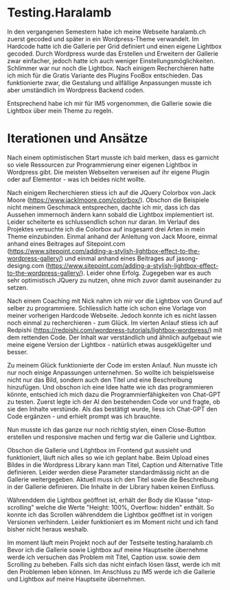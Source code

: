 # Testing.Haralamb

In den vergangenen Semestern habe ich meine Webseite haralamb.ch zuerst gecoded und später in ein Wordpress-Theme verwandelt.
Im Hardcode hatte ich die Gallerie per Grid definiert und einen eigene Lightbox gecoded. Durch Wordpress wurde das Erstellen und Erweitern der Gallerie zwar einfacher, jedoch hatte ich auch weniger Einstellungsmöglichkeiten.
Schlimmer war nur noch die Lightbox. Nach einigem Recherchieren hatte ich mich für die Gratis Variante des Plugins FooBox entschieden. Das funktionierte zwar, die Gestalung und allfällige Anpassungen musste ich aber umständlich im Wordpress Backend coden.

Entsprechend habe ich mir für IM5 vorgenommen, die Gallerie sowie die Lightbox über mein Theme zu regeln.

# Iterationen und Ansätze

Nach einem optimistischen Start musste ich bald merken, dass es garnicht so viele Ressourcen zur Programmierung einer eigenen Lightbox in Wordpress gibt.
Die meisten Webseiten verweisen auf ihr eigene Plugin oder auf Elementor - was ich beides nicht wollte.

Nach einigem Recherchieren stiess ich auf die JQuery Colorbox von Jack Moore (https://www.jacklmoore.com/colorbox/).
Obschon die Beispiele nicht meinem Geschmack entsprechen, dachte ich mir, dass ich das Aussehen immernoch ändern kann sobald die Lightbox implementiert ist.
Leider scheiterte es schlussendlich schon nur daran.
Im Verlauf des Projektes versuchte ich die Colorbox auf insgesamt drei Arten in mein Theme einzubinden. Einmal anhand der Anleitung von Jack Moore, einmal anhand eines Beitrages auf Sitepoint.com (https://www.sitepoint.com/adding-a-stylish-lightbox-effect-to-the-wordpress-gallery/)
und einmal anhand eines Beitrages auf jasong-designg.com (https://www.sitepoint.com/adding-a-stylish-lightbox-effect-to-the-wordpress-gallery/). Leider ohne Erfolg.
Zugegeben war es auch sehr optimistisch JQuery zu nutzen, ohne mich zuvor damit auseinander zu setzen.

Nach einem Coaching mit Nick nahm ich mir vor die Lightbox von Grund auf selber zu programmiere. Schliesslich hatte ich schon eine Vorlage von meiner vorherigen Hardcode Webseite.
Jedoch konnte ich es nicht lassen noch einmal zu recherchieren - zum Glück.
Im vierten Anlauf stiess ich auf Redpishi (https://redpishi.com/wordpress-tutorials/lightbox-wordpress/) mit dem rettenden Code.
Der Inhalt war verständlich und ähnlich aufgebaut wie meine eigene Version der Lightbox - natürlich etwas ausgeklügelter und besser.

Zu meinem Glück funktionierte der Code im ersten Anlauf. Nun musste ich nur noch einige Anpassungen unternehmen.
So wollte ich beispielsweise nicht nur das Bild, sondern auch den Titel und eine Beschreibung hinzufügen. Und obschon ich eine Idee hatte wie ich das programmieren könnte, entschied ich mich dazu die Programmierfähigkeiten von Chat-GPT zu testen.
Zuerst legte ich der AI den bestehenden Code vor und fragte, ob sie den Inhalte verstünde. Als das bestätigt wurde, liess ich Chat-GPT den Code ergänzen - und erhielt prompt was ich brauchte.

Nun musste ich das ganze nur noch richtig stylen, einen Close-Button erstellen und responsive machen und fertig war die Gallerie und Lightbox.

Obschon die Gallerie und Litghtbox im Frontend gut aussieht und funktioniert, läuft nich alles so wie ich geplant habe.
Beim Upload eines Bildes in die Wordpress Library kann man Titel, Caption und Alternative Title definieren. Leider werden diese Parameter standardmässig nicht an die Gallerie weitergegeben.
Aktuell muss ich den Titel sowie die Beschreibung in der Gallerie definieren. Die Inhalte in der Library haben keinen Einfluss.

Währenddem die Lightbox geöffnet ist, erhält der Body die Klasse "stop-scrolling" welche die Werte "Height: 100%, Overflow: hidden" enthält.
So konnte ich das Scrollen währenddem die Lightbox geöffnet ist in vorigen Versionen verhindern. Leider funktioniert es im Moment nicht und ich fand bisher nicht heraus weshalb.

Im moment läuft mein Projekt noch auf der Testseite testing.haralamb.ch
Bevor ich die Gallerie sowie Lightbox auf meine Hauptseite übernehme werde ich versuchen das Problem mit Titel, Caption usw. sowie dem Scrolling zu beheben.
Falls sich das nicht einfach lösen lässt, werde ich mit den Problemen leben können.
Im Anschluss zu IM5 werde ich die Gallerie und Lightbox auf meine Hauptseite übernehmen.
